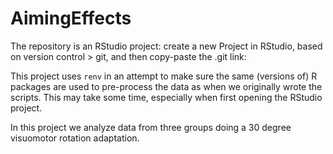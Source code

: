 # AimingEffects

The repository is an RStudio project: create a new Project in RStudio, based on version control > git, and then copy-paste the .git link: 

This project uses `renv` in an attempt to make sure the same (versions of) R packages are used to pre-process the data as when we originally wrote the scripts. This may take some time, especially when first opening the RStudio project.

In this project we analyze data from three groups doing a 30 degree visuomotor rotation adaptation.

